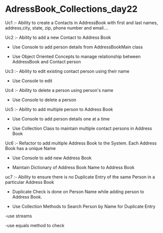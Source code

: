 # AdressBook_Collections_day22

Uc1 :- Ability to create a Contacts in AddressBook with first and last names, address,city, state, zip, phone number and email....

Uc2 :- Ability to add a new Contact to Address Book

   - Use Console to add person details from AddressBookMain class

   - Use Object Oriented Concepts to manage relationship between AddressBook and Contact person
 
Uc3 :- Ability to edit existing contact person using their name

   - Use Console to edit

Uc4 :- Ability to delete a person using person's name

  - Use Console to delete a person   

Uc5 :- Ability to add multiple person to Address Book
- Use Console to add person details one at a time

- Use Collection Class to maintain multiple contact persons in Address Book

Uc6 :- Refactor to add multiple Address Book to the System. Each Address Book has a unique Name 

- Use Console to add new Address Book 

- Maintain Dictionary of Address Book Name to Address Book

uc7 :- Ability to ensure there is no Duplicate Entry of the same Person in a particular Address Book 
 
 - Duplicate Check is done on Person Name while adding person to Address Book.

- Use Collection Methods to Search Person by Name for Duplicate Entry

 -use streams
 
 -use equals method to check
